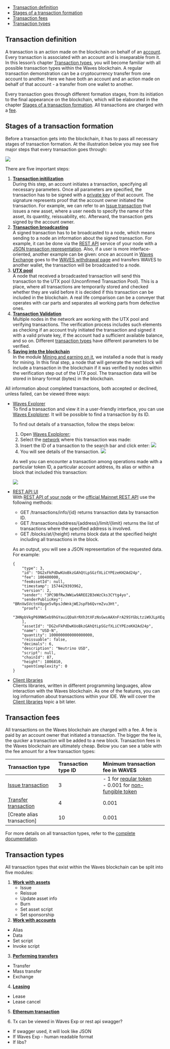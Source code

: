 - [Transaction definition](#transaction-definition)
- [Stages of a transaction formation](#stages-of-a-transaction-formation)
- [Transaction fees](#transaction-fees)
- [Transaction types](#transaction-types)

## Transaction definition ##

A transaction is an action made on the blockchain on behalf of an [account](). Every transaction is associated with an account and is inseparable from it. In this lesson’s chapter [Transaction types](#transaction-types), you will become familiar with all possible transaction types within the Waves blockchain. A regular transaction demonstration can be a cryptocurrency transfer from one account to another. Here we have both an account and an action made on behalf of that account - a transfer from one wallet to another.

Every transaction goes through different formation stages, from its initiation to the final appearance on the blockchain, which will be elaborated in the chapter [Stages of a transaction formation](#stages-of-a-transaction-formation). All transactions are charged with a [fee](#transaction-fees).

## Stages of a transaction formation ##

Before a transaction gets into the blockchain, it has to pass all necessary stages of transaction formation. At the illustration below you may see five major steps that every transaction goes through:

![](./img/txstages.png)

There are five important steps:
1. **<u>Transaction initilization</u>**  
    During this step, an account initiates a transaction, specifying all necessary parameters. Once all parameters are specified, the transaction has to be signed with a [private key]() of that account. The signature represents proof that the account owner initiated the transaction. For example, we can refer to an [Issue transaction]() that issues a new asset, where a user needs to specify the name of the asset, its quantity, reissuability, etc. Afterward, the transaction gets signed by the account owner.
2. **<u>Transaction broadcasting</u>**  
    A signed transaction has to be broadcasted to a node, which means sending to a node an information about the signed transaction. For example, it can be done via the [REST API](http://127.0.0.1:6869/api-docs/index.html#/transactions/broadcastSignedTx) service of your node with a [JSON transaction representation](https://docs.waves.tech/en/blockchain/transaction/#json-representation). Also, if a user is more interface-oriented, another example can be given: once an account in [Waves Exchange](https://waves.exchange/) goes to the [WAVES withdrawal page](https://waves.exchange/withdraw/WAVES) and transfers WAVES to another wallet, the transaction will be broadcasted to a node.
3. **<u>UTX pool</u>**  
    A node that received a broadcasted transaction will send this transaction to the UTX pool (Unconfirmed Transaction Pool). This is a place, where all transactions are temporarily stored and checked whether they are valid before it is decided if this transaction can be included in the blockchain. A real life comparison can be a conveyer that operates with car parts and separates all working parts from defective ones. 
4. **<u>Transaction Validation</u>**  
    Multiple nodes in the network are working with the UTX pool and verifying transactions. The verification process includes such elements as checking if an account truly initiated the transaction and signed it with a valid private key, if the account had a sufficient available balance, and so on. Different [transaction types](#transaction-types) have different parameters to be verified. 
5. **<u>Saving into the blockchain</u>**  
    In the module [Mining and earning on it](), we installed a node that is ready for mining. In this final step, a node that will generate the next block will include a transaction in the blockchain if it was verified by nodes within the verification step out of the UTX pool. The transaction data will be stored in binary format (bytes) in the blockchain.
     
All information about completed transactions, both accepted or declined, unless failed, can be viewed three ways:
- [Waves Explorer](https://new.wavesexplorer.com/)  
    To find a transaction and view it in a user-friendly interface, you can use [Waves Explplorer](https://new.wavesexplorer.com/). It will be possible to find a transaction by its ID. 
    
    To find out details of a transaction, follow the steps below:
    1. Open [Waves Explplorer](https://new.wavesexplorer.com/);
    2. Select the [network]() where this transaction was made: 
    3. Insert the ID of a transaction to the search bar and click enter:
        ![](./img/networkselection.png)
    4. You will see details of the transaction.
        ![](./img/txdetails.png)

    As well you can encounter a transaction among operations made with a particular token ID, a particular account address, its alias or within a block that included this transaction:

    ![](./img/search.png)
- [REST API UI]()  
    With [REST API of your node](https://docs.waves.tech/en/waves-node/node-api/) or the [official Mainnet REST API](https://nodes.wavesnodes.com/) use the following methods:
    * GET /transactions/info/{id} returns transaction data by transaction ID.
    * GET /transactions/address/{address}/limit/{limit} returns the list of transactions where the specified address is involved.
    * GET /blocks/at/{height} returns block data at the specified height including all transactions in the block.

    As an output, you will see a JSON representation of the requested data. For example:

    ```
    {
        "type": 3,
        "id": "DG2xFkPdDwKUoBkzGAhQtLpSGzfXLiCYPEzeKH2Ad24p",
        "fee": 100400000,
        "feeAssetId": null,
        "timestamp": 1574429393962,
        "version": 2,
        "sender": "3PC9BfRwJWWiw9AREE2B3eWzCks3CYtg4yo",
        "senderPublicKey": "BRnVwSVctnV8pge5vRpsJdWnkjWEJspFb6QvrmZvu3Ht",
        "proofs": [
            "3HNpbVkgP69NWSeb9hGYauiQDaXrRXh3tXFzNsGwsAAXnFrA29SYGbLtziW9JLpXEq7qW1uytv5Fnm5XTUMB2BxU"
        ],
        "assetId": "DG2xFkPdDwKUoBkzGAhQtLpSGzfXLiCYPEzeKH2Ad24p",
        "name": "USD-N",
        "quantity": 1000000000000000000,
        "reissuable": false,
        "decimals": 6,
        "description": "Neutrino USD",
        "script": null,
        "chainId": 87,
        "height": 1806810,
        "spentComplexity": 0
    }
    ```
- [Client libraries]()  
    Clients libraries, written in different programming languages, allow interaction with the Waves blockchain. As one of the features, you can log information about transactions within your IDE. We will cover the [Client libraries]() topic a bit later.

## Transaction fees ##

All transactions on the Waves blockchain are charged with a fee. A fee is paid by an account owner that initiated a transaction. The bigger the fee is, the quicker a transaction will be added to a new block. Transaction fees in the Waves blockchain are ultimately cheap. Below you can see a table with the fee amount for a few transaction types:

| Transaction type | Transaction type ID | Minimum transaction fee in WAVES |
| :--- | :--- | :--- |
| [Issue transaction]() | 3 | - 1 for [reqular token]()<br> - 0.001 for [non-fungible token]() |
| [Transfer transaction]() | 4 | 0.001 | 
| [Create alias transaction]| 10 | 0.001 |

For more details on all transaction types, refer to the [complete documentation](https://docs.waves.tech/en/blockchain/transaction/transaction-fee#minimum-fee).

## Transaction types ##

All transaction types that exist within the Waves blockchain can be split into five modules:
1. **<u>Work with assets</u>**
    - Issue
    - Reissue
    - Update asset info
    - Burn
    - Set asset script
    - Set sponsorship
2. **<u>Work with accounts</u>**
  - Alias
  - Data
  - Set script
  - Invoke script
3. **<u>Performing transfers</u>**
  - Transfer
  - Mass transfer
  - Exchange
4. **<u>Leasing</u>**
  - Lease
  - Lease cancel
5. **<u>Ethereum transaction</u>**



6. Tx can be viewed in Waves Exp or rest api swagger?
- If swagger used, it will look like JSON
- If Waves Exp - human readable format
- If libs?
